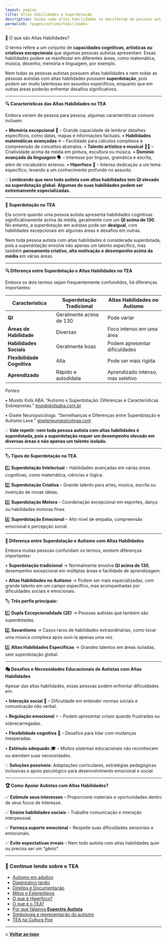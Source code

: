 ```yaml
---
layout: pagina
title: Altas Habilidades e Superdotação
description: Saiba como altas habilidades se manifestam em pessoas autistas e quais os principais perfis.
permalink: /pages/autismo/habilidades
---
```


🧠 O que são Altas Habilidades?

O termo  refere a um conjunto de **capacidades cognitivas, artísticas ou criativas excepcionais** que algumas pessoas autistas apresentam. Essas habilidades podem se manifestar em diferentes áreas, como matemática, música, desenho, memória e linguagem, por exemplo.

Nem todas as pessoas autistas possuem altas habilidades e nem todas as pessoas autistas com altas habilidades possuem **superdotação**, pois podem ser muito talentosas em assuntos específicos, enquanto que em outras áreas poderão enfrentar desafios significativos.

---

**🔍 Características das Altas Habilidades no TEA**

Embora variem de pessoa para pessoa, algumas características comuns incluem:

• **Memória excepcional** 🧠 – Grande capacidade de lembrar detalhes específicos, como datas, mapas e informações factuais.
• **Habilidades matemáticas avançadas** ➗ – Facilidade para cálculos complexos e compreensão de conceitos abstratos.
• **Talento artístico e musical** 🎨🎼 – Criatividade acima da média em pintura, escultura ou música.
• **Domínio avançado da linguagem** 🗣️ – Interesse por línguas, gramática e escrita, além de vocabulário extenso.
• **Hiperfoco** 🎯 – Intensa dedicação a um tema específico, levando a um conhecimento profundo no assunto.



💡 **Lembrando que nem todo autista com altas habilidades tem QI elevado ou superdotação global. Algumas de suas habilidades podem ser extremamente especializadas.**

---

**🌟 Superdotação no TEA**



Ela ocorre quando uma pessoa autista apresenta habilidades cognitivas significativamente acima da média, geralmente com um **QI acima de 130**. No entanto, a superdotação em autistas pode ser **desigual**, com habilidades excepcionais em algumas áreas e desafios em outras.



Nem toda pessoa autista com altas habilidades é considerada superdotada, pois a superdotação envolve não apenas um talento específico, mas também **pensamento criativo, alta motivação e desempenho acima da média** em várias áreas.

---

**🔍 Diferença entre Superdotação e Altas Habilidades no TEA**



Embora os dois termos sejam frequentemente confundidos, há diferenças importantes:

|**Característica**|**Superdotação Tradicional**|**Altas Habilidades no Autismo**|
|---|---|---|
|**QI**|Geralmente acima de 130|Pode variar|
|**Áreas de Habilidade**|Diversas|Foco intenso em uma área|
|**Habilidades Sociais**|Geralmente boas|Podem apresentar dificuldades|
|**Flexibilidade Cognitiva**|Alta|Pode ser mais rígida|
|**Aprendizado**|Rápido e autodidata|Aprendizado intenso, mas seletivo|

_Fontes:_

• Mundo Kids ABA. “Autismo x Superdotação: Diferenças e Características Sobrepostas.” [mundokidsaba.com.br](https://www.mundokidsaba.com.br/ver/autismo-x-superdotacao-diferencas-e-caracteristicas-sobrepostas?utm_source=chatgpt.com)

• Gisele Neuropsicóloga. “Semelhanças e Diferenças entre Superdotação e Autismo Leve.” [giseleneuropsicologa.com](https://www.giseleneuropsicologa.com/post/semelhan%C3%A7as-entre-superdota%C3%A7%C3%A3o-e-autismo-leve?utm_source=chatgpt.com)



💡 **Vale repetir: nem toda pessoa autista com altas habilidades é superdotada, pois a superdotação requer um desempenho elevado em diversas áreas e não apenas um talento isolado.**

---

**🏷️ Tipos de Superdotação no TEA**



1️⃣ **Superdotação Intelectual** – Habilidades avançadas em várias áreas cognitivas, como matemática, ciências e lógica.

2️⃣ **Superdotação Criativa** – Grande talento para artes, música, escrita ou invenção de novas ideias.

3️⃣ **Superdotação Motora** – Coordenação excepcional em esportes, dança ou habilidades motoras finas.

4️⃣ **Superdotação Emocional** – Alto nível de empatia, compreensão emocional e percepção social.

---

**🔄 Diferença entre Superdotação e Autismo com Altas Habilidades**



Embora muitas pessoas confundam os termos, existem diferenças importantes:

• **Superdotação tradicional** → Normalmente envolve **QI acima de 130**, desempenho excepcional em múltiplas áreas e facilidade de aprendizagem.

• **Altas Habilidades no Autismo** → Podem ser mais especializadas, com grande talento em um campo específico, mas acompanhadas por dificuldades sociais e emocionais.



**🏷️ Três perfis principais:**



1️⃣ **Dupla Excepcionalidade (2E)** → Pessoas autistas que também são superdotadas.

2️⃣ **Savantismo** → Casos raros de habilidades extraordinárias, como tocar uma música complexa após ouvi-la apenas uma vez.

3️⃣ **Altas Habilidades Específicas** → Grandes talentos em áreas isoladas, sem superdotação global.

---

**🎭 Desafios e Necessidades Educacionais de Autistas com Altas Habilidades**



Apesar das altas habilidades, essas pessoas podem enfrentar dificuldades em:

• **Interação social** 🤝 – Dificuldade em entender normas sociais e comunicação não verbal.

• **Regulação emocional** ⚡ – Podem apresentar crises quando frustradas ou sobrecarregadas.

• **Flexibilidade cognitiva** 🔄 – Desafios para lidar com mudanças inesperadas.

• **Estímulo adequado** 🎓 – Muitos sistemas educacionais não reconhecem ou atendem suas necessidades.



💡 **Soluções possíveis:** Adaptações curriculares, estratégias pedagógicas inclusivas e apoio psicológico para desenvolvimento emocional e social.

---

**🏆 Como Apoiar Autistas com Altas Habilidades?**



✅ **Estimule seus interesses** – Proporcione materiais e oportunidades dentro de seus focos de interesse.

✅ **Ensine habilidades sociais** – Trabalhe comunicação e interação interpessoal.

✅ **Forneça suporte emocional** – Respeite suas dificuldades sensoriais e emocionais.

✅ **Evite expectativas irreais** – Nem todo autista com altas habilidades quer ou precisa ser um “gênio”.

---

### 🔎 Continue lendo sobre o TEA

- [Autismo em adultos](/pages/autismo/tea_adultos.html)  
- [Diagnóstico tardio](/pages/autismo/diag_tardio.html)  
- [Direitos e Documentação](/pages/autismo/direitos.html)  
- [Mitos e Estereótipos](/pages/autismo/mitos.html)  
- [O que é Hiperfoco?](/pages/autismo/index_hiperfoco.html)  
- [O que é o TEA?](/pages/autismo/autismo.html)  
- [Por que falamos **Espectro Autista**](/pages/autismo/espectro.html)  
- [Simbologia e representação do autismo](/pages/autismo/simbolos.html)  
- [TEA na Cultura Pop](/pages/autismo/representacao.html)

---

🔝 [**Voltar ao topo**](#%F0%9F%A7%A0-o-que-s%C3%A3o-altas-habilidades)
